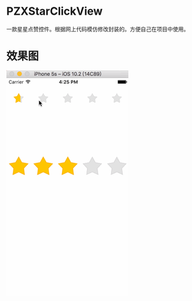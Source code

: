 # PZXStarClickView
一款星星点赞控件。根据网上代码模仿修改封装的。方便自己在项目中使用。
# 效果图
![image](https://github.com/PZXforXcode/PZXStarClickView/blob/master/PZXStarClickView/showDemo.gif)
